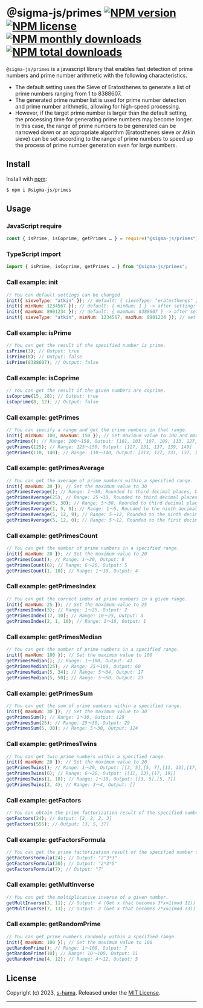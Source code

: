 # ＠sigma-js/primes [![NPM version](https://img.shields.io/npm/v/@sigma-js/primes.svg?style=flat)](https://www.npmjs.com/package/@sigma-js/primes) [![NPM license](https://img.shields.io/github/license/s-hama/sigma-js-primes.svg)](https://github.com/s-hama/sigma-js-primes/blob/master/LICENSE) [![NPM monthly downloads](https://img.shields.io/npm/dm/@sigma-js/primes.svg?style=flat)](https://npmjs.org/package/@sigma-js/primes) [![NPM total downloads](https://img.shields.io/npm/dt/@sigma-js/primes.svg?style=flat)](https://npmjs.org/package/@sigma-js/primes) 


`@sigma-js/primes` is a javascript library that enables fast detection of prime numbers and prime number arithmetic with the following characteristics.
- The default setting uses the Sieve of Eratosthenes to generate a list of prime numbers ranging from 1 to 8388607.
- The generated prime number list is used for prime number detection and prime number arithmetic, allowing for high-speed processing.
- However, if the target prime number is larger than the default setting, the processing time for generating prime numbers may become longer.
In this case, the range of prime numbers to be generated can be narrowed down or an appropriate algorithm (Eratosthenes sieve or Atkin sieve) can be set according to the range of prime numbers to speed up the process of prime number generation even for large numbers.

## Install

Install with [npm](https://www.npmjs.com/):

```sh
$ npm i @sigma-js/primes
```

## Usage

### JavaScript require

```js
const { isPrime, isCoprime, getPrimes … } = require("@sigma-js/primes");
```

### TypeScript import

```js
import { isPrime, isCoprime, getPrimes … } from "@sigma-js/primes";
```

### Call example: init

```js
// You can default settings can be changed
init({ sieveType: "atkin" }); // default: { sieveType: "eratosthenes" } -> after setting: { sieveType: "atkin" }
init({ minNum: 1234567 }); // default: { minNum: 1 } -> after setting: { minNum: 1234567 }
init({ maxNum: 8901234 }); // default: { maxNum: 8388607 } -> after setting: { maxNum: 8901234 }
init({ sieveType: "atkin", minNum: 1234567, maxNum: 8901234 }); // set all at once
```

### Call example: isPrime

```js
// You can get the result if the specified number is prime.
isPrime(3); // Output: true
isPrime(8); // Output: false
isPrime(8388607); // Output: false
```

### Call example: isCoprime

```js
// You can get the result if the given numbers are coprime.
isCoprime(15, 28); // Output: true
isCoprime(8, 12); // Output: false
```

### Call example: getPrimes

```js
// You can specify a range and get the prime numbers in that range.
init({ minNum: 100, maxNum: 150 }); // Set maximum value to 100 and maximum value to 150
getPrimes(); // Range: 100～150, Output: [101, 103, 107, 109, 113, 127, 131, 137, 139, 149]
getPrimes(125); // Range: 125～150, Output: [127, 131, 137, 139, 149]
getPrimes(110, 140); // Range: 110～140, Output: [113, 127, 131, 137, 139]
```

### Call example: getPrimesAverage

```js
// You can get the average of prime numbers within a specified range.
init({ maxNum: 30 }); // Set the maximum value to 30
getPrimesAverage(); // Range: 1～30, Rounded to third decimal places, Output: 12.9
getPrimesAverage(25); // Range: 25～30, Rounded to third decimal places, Output: 29
getPrimesAverage(5, 30); // Range: 5～30, Rounded to third decimal places, Output: 15.5
getPrimesAverage(1, 5, 9); // Range: 1～5, Rounded to the ninth decimal place, Output: 3.333333333
getPrimesAverage(5, 12, 9); // Range: 5～12, Rounded to the ninth decimal place, Output: 7.666666667
getPrimesAverage(5, 12, 0); // Range: 5～12, Rounded to the first decimal place, Output: 8
```

### Call example: getPrimesCount

```js
// You can get the number of prime numbers in a specified range.
init({ maxNum: 20 }); // Set the maximum value to 20
getPrimesCount(); // Range: 1～20, Output: 8
getPrimesCount(6); // Range: 6～20, Output: 5
getPrimesCount(1, 10); // Range: 1～10, Output: 4
```

### Call example: getPrimesIndex

```js
// You can get the correct index of prime numbers in a given range.
init({ maxNum: 25 }); // Set the maximum value to 25
getPrimesIndex(3); // Range: 1～25, Output: 2
getPrimesIndex(17, 10); // Range: 10～25, Output: 3
getPrimesIndex(2, 1, 10); // Range: 1～10, Output: 1
```

### Call example: getPrimesMedian

```js
// You can get the number of prime numbers in a specified range.
init({ maxNum: 100 }); // Set the maximum value to 100
getPrimesMedian(); // Range: 1～100, Output: 41
getPrimesMedian(25); // Range: 25～100, Output: 60
getPrimesMedian(5, 34); // Range: 5～34, Output: 17
getPrimesMedian(5, 50); // Range: 5～50, Output: 23
```

### Call example: getPrimesSum

```js
// You can get the sum of prime numbers within a specified range.
init({ maxNum: 30 }); // Set the maximum value to 30
getPrimesSum(); // Range: 1～30, Output: 129
getPrimesSum(25); // Range: 25～30, Output: 29
getPrimesSum(5, 30); // Range: 5～30, Output: 124
```

### Call example: getPrimesTwins

```js
// You can get twin prime numbers within a specified range.
init({ maxNum: 20 }); // Set the maximum value to 20
getPrimesTwins(); // Range: 1～20, Output: [[3, 5],[5, 7],[11, 13],[17, 19]]
getPrimesTwins(6); // Range: 6～20, Output: [[11, 13],[17, 19]]
getPrimesTwins(1, 10); // Range: 1～10, Output: [[3, 5],[5, 7]]
getPrimesTwins(3, 4); // Range: 3～4, Output: []
```

### Call example: getFactors

```js
// You can obtain the prime factorization result of the specified number.
getFactors(24); // Output: [2, 2, 2, 3]
getFactors(555); // Output: [3, 5, 37]
```

### Call example: getFactorsFormula

```js
// You can get the prime factorization result of the specified number using a formula.
getFactorsFormula(24); // Output: "2^3*3"
getFactorsFormula(30); // Output: "2*3*5"
getFactorsFormula(7); // Output: "7"
```

### Call example: getMultInverse

```js
// You can get the multiplicative inverse of a given number.
getMultInverse(3, 11); // Output: 4 (Get x that becomes 3*x≡1(mod 11))
getMultInverse(7, 13); // Output: 2 (Get x that becomes 7*x≡1(mod 13))
```

### Call example: getRandomPrime

```js
// You can get prime numbers randomly within a specified range.
init({ maxNum: 100 }); // Set the maximum value to 100
getRandomPrime(); // Range: 1～100, Output: 7
getRandomPrime(10); // Range: 10～100, Output: 11
getRandomPrime(4, 12); // Range: 4～12, Output: 5
```

## License

Copyright (c) 2023, [s-hama](https://github.com/s-hama).
Released under the [MIT License](LICENSE).

---
